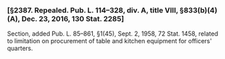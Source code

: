 ### [§2387. Repealed. Pub. L. 114–328, div. A, title VIII, §833(b)(4)(A), Dec. 23, 2016, 130 Stat. 2285] ###

Section, added Pub. L. 85–861, §1(45), Sept. 2, 1958, 72 Stat. 1458, related to limitation on procurement of table and kitchen equipment for officers' quarters.